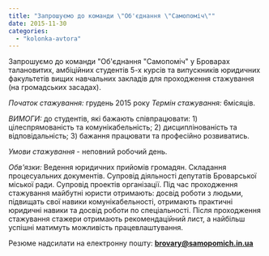 ```yaml
---
title: "Запрошуємо до команди \"Об'єднання \"Самопоміч\""
date: 2015-11-30
categories: 
  - "kolonka-avtora"
---
```


Запрошуємо до команди "Об'єднання "Самопоміч" у Броварах талановитих, амбіційних студентів 5-х курсів та випускників юридичних факультетів вищих навчальних закладів для проходження стажування (на громадських засадах).

_Початок стажування:_ грудень 2015 року _Термін стажування:_ 6місяців.

_ВИМОГИ:_ до студентів, які бажають співпрацювати: 1) цілеспрямованість та комунікабельність; 2) дисциплінованість та відповідальність; 3) бажання працювати та професійно розвиватись.

_Умови стажування_ - неповний робочий день.

_Обв'язки:_ Ведення юридичних прийомів громадян. Складання процесуальних документів. Супровід діяльності депутатів Броварської міської ради. Супровід проектів організації. Під час проходження стажування майбутні юристи отримають: досвід роботи з людьми, підвищать свої навики комунікабельності, отримають практичні юридичні навики та досвід роботи по спеціальності. Після проходження стажування стажери отримають рекомендаційний лист, а найбільш успішні матимуть можливість працевлаштування.

Резюме надсилати на електронну пошту: **brovary@samopomich.in.ua**
